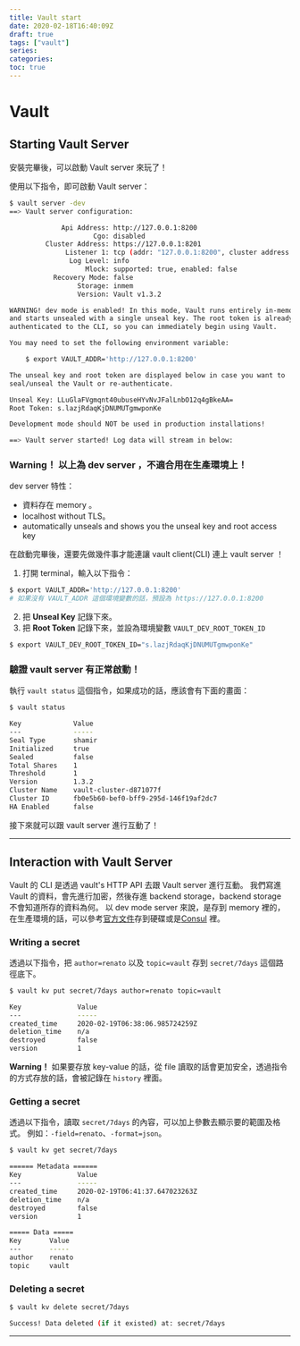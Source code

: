 ```yaml
---
title: Vault start
date: 2020-02-18T16:40:09Z
draft: true
tags: ["vault"]
series: 
categories:
toc: true
---
```

# Vault
## Starting Vault Server
安裝完畢後，可以啟動 Vault server 來玩了！

使用以下指令，即可啟動 Vault server：
```bash
$ vault server -dev
==> Vault server configuration:

             Api Address: http://127.0.0.1:8200
                     Cgo: disabled
         Cluster Address: https://127.0.0.1:8201
              Listener 1: tcp (addr: "127.0.0.1:8200", cluster address: "127.0.0.1:8201", max_request_duration: "1m30s", max_request_size: "33554432", tls: "disabled")
               Log Level: info
                   Mlock: supported: true, enabled: false
           Recovery Mode: false
                 Storage: inmem
                 Version: Vault v1.3.2

WARNING! dev mode is enabled! In this mode, Vault runs entirely in-memory
and starts unsealed with a single unseal key. The root token is already
authenticated to the CLI, so you can immediately begin using Vault.

You may need to set the following environment variable:

    $ export VAULT_ADDR='http://127.0.0.1:8200'

The unseal key and root token are displayed below in case you want to
seal/unseal the Vault or re-authenticate.

Unseal Key: LLuGlaFVgmqnt40ubuseHYvNvJFalLnbO12q4gBkeAA=
Root Token: s.lazjRdaqKjDNUMUTgmwponKe

Development mode should NOT be used in production installations!

==> Vault server started! Log data will stream in below:
```

### **Warning！** 以上為 dev server ，不適合用在生產環境上！
dev server 特性：
- 資料存在 memory 。
- localhost without TLS。
- automatically unseals and shows you the unseal key and root access key

在啟動完畢後，還要先做幾件事才能連讓 vault client(CLI) 連上 vault server ！
1. 打開 terminal，輸入以下指令：
```bash
$ export VAULT_ADDR='http://127.0.0.1:8200'
# 如果沒有 VAULT_ADDR 這個環境變數的話，預設為 https://127.0.0.1:8200
```
2. 把 **Unseal Key** 記錄下來。
3. 把 **Root Token** 記錄下來，並設為環境變數 `VAULT_DEV_ROOT_TOKEN_ID`
```bash
$ export VAULT_DEV_ROOT_TOKEN_ID="s.lazjRdaqKjDNUMUTgmwponKe"
```

### 驗證 vault server 有正常啟動！
執行 `vault status` 這個指令，如果成功的話，應該會有下面的畫面：

```bash
$ vault status

Key             Value
---             -----
Seal Type       shamir
Initialized     true
Sealed          false
Total Shares    1
Threshold       1
Version         1.3.2
Cluster Name    vault-cluster-d871077f
Cluster ID      fb0e5b60-bef0-bff9-295d-146f19af2dc7
HA Enabled      false
```

接下來就可以跟 vault server 進行互動了！

---

## Interaction with Vault Server
Vault 的 CLI 是透過 vault's HTTP API 去跟 Vault server 進行互動。
我們寫進 Vault 的資料，會先進行加密，然後存進 backend storage，backend storage 不會知道所存的資料為何。
以 dev mode server 來說，是存到 memory 裡的，在生產環境的話，可以參考[官方文件]([官方文件](https://www.vaultproject.io/docs/configuration/storage/))存到硬碟或是[Consul](https://www.consul.io/) 裡。

### Writing a secret
透過以下指令，把 `author=renato` 以及 `topic=vault` 存到 `secret/7days` 這個路徑底下。
```bash
$ vault kv put secret/7days author=renato topic=vault

Key              Value
---              -----
created_time     2020-02-19T06:38:06.985724259Z
deletion_time    n/a
destroyed        false
version          1
```

**Warning！** 如果要存放 key-value 的話，從 file 讀取的話會更加安全，透過指令的方式存放的話，會被記錄在 `history` 裡面。

### Getting a secret
透過以下指令，讀取 `secret/7days` 的內容，可以加上參數去顯示要的範圍及格式。
例如：`-field=renato`、`-format=json`。
```bash
$ vault kv get secret/7days 

====== Metadata ======
Key              Value
---              -----
created_time     2020-02-19T06:41:37.647023263Z
deletion_time    n/a
destroyed        false
version          1

===== Data =====
Key       Value
---       -----
author    renato
topic     vault
```

### Deleting a secret
```bash
$ vault kv delete secret/7days

Success! Data deleted (if it existed) at: secret/7days
```

---

